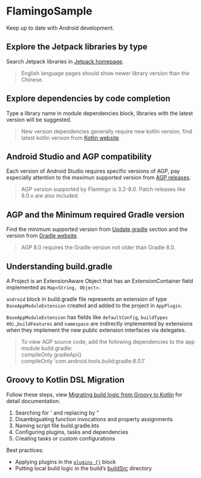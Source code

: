 # FlamingoSample
Keep up to date with Android development.

## Explore the Jetpack libraries by type
Search Jetpack libraries in [Jetpack homepage](https://developer.android.google.cn/jetpack/androidx/explorer).
> English language pages should show newer library version than the Chinese.

## Explore dependencies by code completion
Type a library name in module dependencies block, libraries with the latest version will be suggested.
> New version dependencies generally require new kotlin version, find latest kotlin version from [Kotlin website](https://kotlinlang.org/docs/home.html).

## Android Studio and AGP compatibility
Each version of Android Studio requires specific versions of AGP, pay especially attention to the maximun supported version from [AGP releases](https://developer.android.google.cn/build/releases/gradle-plugin#android_gradle_plugin_and_android_studio_compatibility).
> AGP version supported by Flamingo is 3.2-8.0. Patch releases like 8.0.x are also included.

## AGP and the Minimum required Gradle version
Find the minimum supported version from [Update gradle](https://developer.android.google.cn/build/releases/gradle-plugin#updating-gradle) section and the version from [Gradle website](https://gradle.org/releases/).
> AGP 8.0 requires the Gradle version not older than Gradle 8.0.

## Understanding build.gradle
A Project is an ExtensionAware Object that has an ExtensionContainer field implemented as ```Map<String, Object>```.

```android``` block in build.gradle file represents an extension of type ```BaseAppModuleExtension``` created and added to the project in ```AppPlugin```.

```BaseAppModuleExtension``` has fields like ```defaultConfig```, ```buildTypes``` etc.,```buildFeatures``` and ```namespace``` are indirectly implemented by extensions when they implement the new public extension interfaces via delegates.
> To view AGP source code, add the following dependencies to the app module build.gradle:  
> compileOnly gradleApi()  
> compileOnly 'com.android.tools.build:gradle:8.0.1'

## Groovy to Kotlin DSL Migration
Follow these steps, view [Migrating build logic from Groovy to Kotlin](https://docs.gradle.org/current/userguide/migrating_from_groovy_to_kotlin_dsl.html) for detail documentation.  
1. Searching for ' and replacing by "  
2. Disambiguating function invocations and property assignments  
3. Naming script file build.gradle.kts  
4. Configuring plugins, tasks and dependencies  
5. Creating tasks or custom configurations

Best practices:  
- Applying plugins in the [```plugins {}```](https://docs.gradle.org/current/userguide/plugins.html#sec:plugins_block) block  
- Putting local build logic in the build’s [buildSrc](https://docs.gradle.org/current/userguide/organizing_gradle_projects.html#sec:build_sources) directory
